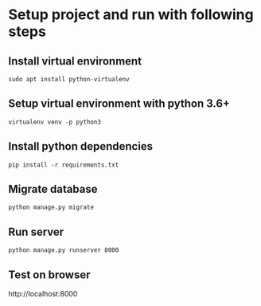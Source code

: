 # Setup project and run with following steps
## Install virtual environment
```sudo apt install python-virtualenv```

## Setup virtual environment with python 3.6+
```virtualenv venv -p python3```

## Install python dependencies
```pip install -r requirements.txt```

## Migrate database
```python manage.py migrate```

## Run server
```python manage.py runserver 8000```

## Test on browser
http://localhost:8000
